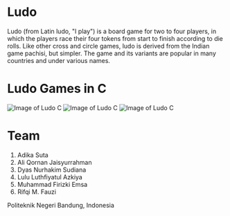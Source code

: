 # Ludo
Ludo (from Latin ludo, "I play") is a board game for two to four players, in which the players race their four tokens from start to finish according to die rolls. Like other cross and circle games, ludo is derived from the Indian game pachisi, but simpler. The game and its variants are popular in many countries and under various names.

# Ludo Games in C
![Image of Ludo C](http://puu.sh/puyCg/5fdfb36591.png)
![Image of Ludo C](http://puu.sh/puywM/bfe7e241f2.png)
![Image of Ludo C](http://puu.sh/puysv/80b8772957.png)

# Team
1. Adika Suta
2. Ali Qornan Jaisyurrahman
3. Dyas Nurhakim Sudiana
4. Lulu Luthfiyatul Azkiya
5. Muhammad Firizki Emsa
6. Rifqi M. Fauzi

Politeknik Negeri Bandung, Indonesia
